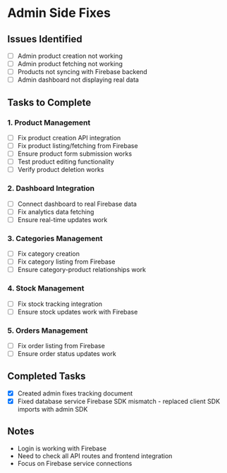 # Admin Side Fixes

## Issues Identified

- [ ] Admin product creation not working
- [ ] Admin product fetching not working
- [ ] Products not syncing with Firebase backend
- [ ] Admin dashboard not displaying real data

## Tasks to Complete

### 1. Product Management

- [ ] Fix product creation API integration
- [ ] Fix product listing/fetching from Firebase
- [ ] Ensure product form submission works
- [ ] Test product editing functionality
- [ ] Verify product deletion works

### 2. Dashboard Integration

- [ ] Connect dashboard to real Firebase data
- [ ] Fix analytics data fetching
- [ ] Ensure real-time updates work

### 3. Categories Management

- [ ] Fix category creation
- [ ] Fix category listing from Firebase
- [ ] Ensure category-product relationships work

### 4. Stock Management

- [ ] Fix stock tracking integration
- [ ] Ensure stock updates work with Firebase

### 5. Orders Management

- [ ] Fix order listing from Firebase
- [ ] Ensure order status updates work

## Completed Tasks

- [x] Created admin fixes tracking document
- [x] Fixed database service Firebase SDK mismatch - replaced client SDK imports with admin SDK

## Notes

- Login is working with Firebase
- Need to check all API routes and frontend integration
- Focus on Firebase service connections
